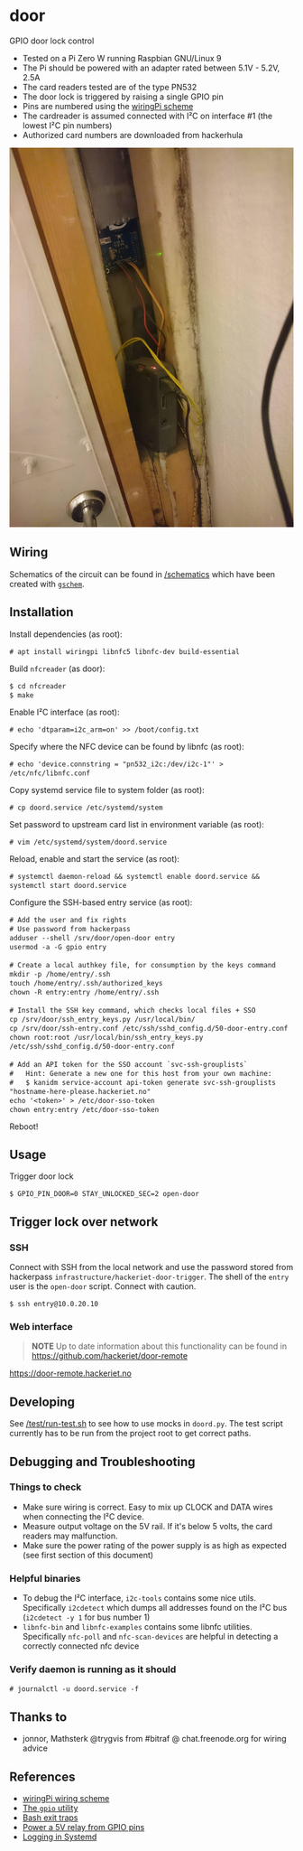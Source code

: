 # door

GPIO door lock control

- Tested on a Pi Zero W running Raspbian GNU/Linux 9
- The Pi should be powered with an adapter rated between 5.1V - 5.2V, 2.5A
- The card readers tested are of the type PN532
- The door lock is triggered by raising a single GPIO pin
- Pins are numbered using the [wiringPi scheme][1]
- The cardreader is assumed connected with I²C on interface #1 (the lowest I²C pin numbers)
- Authorized card numbers are downloaded from hackerhula

![Pi installed inside door frame](./door-pi.jpg)

## Wiring

Schematics of the circuit can be found in [/schematics](/schematics) which have been
created with [`gschem`][gschem].

## Installation

Install dependencies (as root):

    # apt install wiringpi libnfc5 libnfc-dev build-essential

Build `nfcreader` (as door):

    $ cd nfcreader
    $ make

Enable I²C interface (as root):

    # echo 'dtparam=i2c_arm=on' >> /boot/config.txt

Specify where the NFC device can be found by libnfc (as root):

    # echo 'device.connstring = "pn532_i2c:/dev/i2c-1"' > /etc/nfc/libnfc.conf

Copy systemd service file to system folder (as root):

    # cp doord.service /etc/systemd/system

Set password to upstream card list in environment variable (as root):

    # vim /etc/systemd/system/doord.service

Reload, enable and start the service (as root):

    # systemctl daemon-reload && systemctl enable doord.service && systemctl start doord.service

Configure the SSH-based entry service (as root):

    # Add the user and fix rights
    # Use password from hackerpass
    adduser --shell /srv/door/open-door entry
    usermod -a -G gpio entry

    # Create a local authkey file, for consumption by the keys command
    mkdir -p /home/entry/.ssh
    touch /home/entry/.ssh/authorized_keys
    chown -R entry:entry /home/entry/.ssh

    # Install the SSH key command, which checks local files + SSO
    cp /srv/door/ssh_entry_keys.py /usr/local/bin/
    cp /srv/door/ssh-entry.conf /etc/ssh/sshd_config.d/50-door-entry.conf
    chown root:root /usr/local/bin/ssh_entry_keys.py /etc/ssh/sshd_config.d/50-door-entry.conf

    # Add an API token for the SSO account `svc-ssh-grouplists`
    #   Hint: Generate a new one for this host from your own machine:
    #   $ kanidm service-account api-token generate svc-ssh-grouplists "hostname-here-please.hackeriet.no"
    echo '<token>' > /etc/door-sso-token
    chown entry:entry /etc/door-sso-token

Reboot!

## Usage

Trigger door lock

```
$ GPIO_PIN_DOOR=0 STAY_UNLOCKED_SEC=2 open-door
```

## Trigger lock over network

### SSH

Connect with SSH from the local network and use the password stored from hackerpass `infrastructure/hackeriet-door-trigger`.
The shell of the `entry` user is the `open-door` script. Connect with caution.

```
$ ssh entry@10.0.20.10
```

### Web interface

> **NOTE** Up to date information about this functionality can be found in https://github.com/hackeriet/door-remote

https://door-remote.hackeriet.no

## Developing

See [/test/run-test.sh](/test/run-test.sh) to see how to use mocks in `doord.py`.
The test script currently has to be run from the project root to get correct paths.

## Debugging and Troubleshooting

### Things to check

- Make sure wiring is correct. Easy to mix up CLOCK and DATA wires when connecting the I²C device.
- Measure output voltage on the 5V rail. If it's below 5 volts, the card readers may malfunction.
- Make sure the power rating of the power supply is as high as expected (see first section of this document)

### Helpful binaries

- To debug the I²C interface, `i2c-tools` contains some nice utils. Specifically `i2cdetect` which dumps all addresses found on the I²C bus (`i2cdetect -y 1` for bus number 1)
- `libnfc-bin` and `libnfc-examples` contains some libnfc utilities. Specifically `nfc-poll` and `nfc-scan-devices` are helpful in detecting a correctly connected nfc device

### Verify daemon is running as it should

    # journalctl -u doord.service -f

## Thanks to

- jonnor, Mathsterk @trygvis from #bitraf @ chat.freenode.org for wiring advice

## References

- [wiringPi wiring scheme][1]
- [The `gpio` utility][2]
- [Bash exit traps][3]
- [Power a 5V relay from GPIO pins](https://raspberrypi.stackexchange.com/questions/27928/power-a-5v-relay-from-gpio-pins#28201)
- [Logging in Systemd](https://www.loggly.com/blog/logging-in-new-style-daemons-with-systemd/)

[1]: https://pinout.xyz/pinout/wiringpi
[2]: https://projects.drogon.net/raspberry-pi/wiringpi/the-gpio-utility/
[3]: http://redsymbol.net/articles/bash-exit-traps/
[gschem]: https://wiki.archlinux.org/index.php/GEDA
